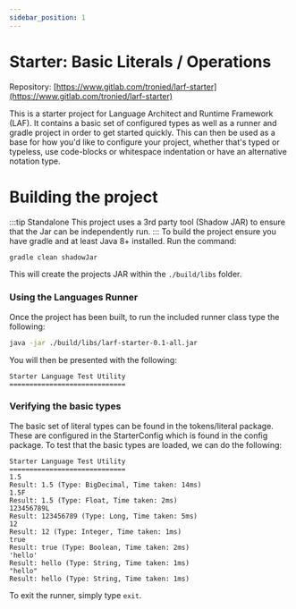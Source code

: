 ```yaml
---
sidebar_position: 1
---
```

# Starter: Basic Literals / Operations
Repository: [https://www.gitlab.com/tronied/larf-starter](https://www.gitlab.com/tronied/larf-starter)

This is a starter project for Language Architect and Runtime Framework (LAF). It contains a basic set of
configured types as well as a runner and gradle project in order to get started quickly. This can then
be used as a base for how you'd like to configure your project, whether that's typed or typeless, use 
code-blocks or whitespace indentation or have an alternative notation type.

# Building the project
:::tip Standalone
This project uses a 3rd party tool (Shadow JAR) to ensure that the Jar can be independently run.
:::
To build the project ensure you have gradle and at least Java 8+ installed. Run the command:
```bash
gradle clean shadowJar
```
This will create the projects JAR within the ``./build/libs`` folder.

### Using the Languages Runner
Once the project has been built, to run the included runner class type the following:
```bash
java -jar ./build/libs/larf-starter-0.1-all.jar
```
You will then be presented with the following:
```
Starter Language Test Utility
=============================

```
### Verifying the basic types
The basic set of literal types can be found in the tokens/literal package. These are configured in the StarterConfig
which is found in the config package. To test that the basic types are loaded, we can do the following:
```
Starter Language Test Utility
=============================
1.5
Result: 1.5 (Type: BigDecimal, Time taken: 14ms)
1.5F
Result: 1.5 (Type: Float, Time taken: 2ms)
123456789L
Result: 123456789 (Type: Long, Time taken: 5ms)
12
Result: 12 (Type: Integer, Time taken: 1ms)
true
Result: true (Type: Boolean, Time taken: 2ms)
'hello'
Result: hello (Type: String, Time taken: 1ms)
"hello"
Result: hello (Type: String, Time taken: 1ms)
```
To exit the runner, simply type ``exit``.